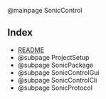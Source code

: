 @mainpage SonicControl

## Index

- [README](../README.md)
- @subpage ProjectSetup
- @subpage SonicPackage
- @subpage SonicControlGui
- @subpage SonicControlCli
- @subpage SonicProtocol
